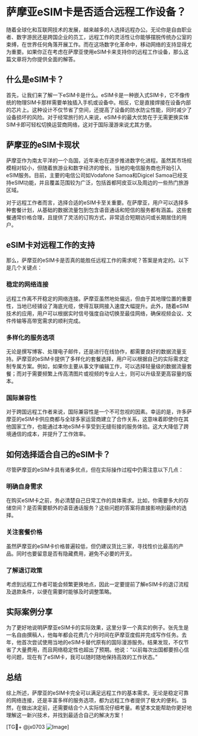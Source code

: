 # 萨摩亚eSIM卡是否适合远程工作设备？

随着全球化和互联网技术的发展，越来越多的人选择远程办公。无论你是自由职业者、数字游民还是跨国企业的员工，远程工作的灵活性让你能够摆脱传统办公室的束缚，在世界任何角落开展工作。而在这场数字化革命中，移动网络的支持显得尤为重要。如果你正在考虑在萨摩亚使用eSIM卡来支持你的远程工作设备，那么这篇文章将为你提供全面的解答。

## 什么是eSIM卡？

首先，让我们来了解一下eSIM卡是什么。eSIM卡是一种嵌入式SIM卡，它不像传统的物理SIM卡那样需要单独插入手机或设备中。相反，它是直接焊接在设备内部的芯片上。这种设计不仅节省了空间，还提高了设备的防水防尘性能，同时减少了设备损坏的风险。对于经常旅行的人来说，eSIM卡的最大优势在于无需更换实体SIM卡即可轻松切换运营商网络，这对于国际漫游来说尤其方便。

## 萨摩亚的eSIM卡现状

萨摩亚作为南太平洋的一个岛国，近年来也在逐步推进数字化进程。虽然其市场规模相对较小，但随着旅游业和数字经济的增长，当地的电信服务商也开始引入eSIM服务。目前，主要的电信公司如Vodafone Samoa和Digicel Samoa已经支持eSIM功能，并且覆盖范围较为广泛，包括首都阿皮亚以及周边的一些热门旅游区域。

对于远程工作者而言，选择合适的eSIM卡至关重要。在萨摩亚，用户可以选择多种套餐计划，从基础的数据流量包到包含语音通话和短信的服务都有涵盖。这些套餐通常价格合理，且提供了灵活的订购方式，非常适合短期访问或长期居住的用户。

## eSIM卡对远程工作的支持

那么，萨摩亚的eSIM卡是否真的能胜任远程工作的需求呢？答案是肯定的。以下是几个关键点：

### 稳定的网络连接

远程工作离不开稳定的网络连接。萨摩亚虽然地处偏远，但由于其地理位置的重要性，当地已经铺设了海底光缆，使得互联网接入速度大幅提升。此外，随着eSIM技术的应用，用户可以根据实时信号强度自动切换至最佳网络，确保视频会议、文件传输等高带宽需求的顺利完成。

### 多样化的服务选项

无论是撰写博客、处理电子邮件，还是进行在线协作，都需要良好的数据流量支持。萨摩亚的eSIM卡提供了多样化的套餐选择，用户可以根据自己的实际需求定制专属方案。例如，如果你主要从事文字编辑工作，可以选择轻量级的数据流量套餐；而对于需要频繁上传高清图片或视频的专业人士，则可以升级至更高容量的版本。

### 国际兼容性

对于跨国远程工作者来说，国际兼容性是一个不可忽视的因素。幸运的是，许多萨摩亚的eSIM卡供应商都与全球多家运营商建立了合作关系，这意味着即使你在其他国家工作，也能通过本地eSIM卡享受到无缝衔接的服务体验。这大大降低了跨境通信的成本，并提升了工作效率。

## 如何选择适合自己的eSIM卡？

尽管萨摩亚的eSIM卡具有诸多优点，但在实际操作过程中仍需注意以下几点：

### 明确自身需求

在购买eSIM卡之前，务必清楚自己日常工作的具体需求。比如，你需要多大的存储空间？是否需要额外的语音通话服务？这些问题的答案将直接影响到最终的选择。

### 关注套餐价格

虽然萨摩亚的eSIM卡价格普遍较低，但仍建议货比三家，寻找性价比最高的产品。同时也要留意是否有隐藏费用，避免不必要的开支。

### 了解退订政策

考虑到远程工作者可能会频繁更换地点，因此一定要提前了解eSIM卡的退订流程及退款条件，以便在需要时能够及时调整策略。

## 实际案例分享

为了更好地说明萨摩亚eSIM卡的实际效果，这里分享一个真实的例子。张先生是一名自由撰稿人，他每年都会花费几个月时间在萨摩亚度假并完成写作任务。去年，他首次尝试使用当地的eSIM卡替代原有的国际漫游服务。结果发现，不仅节省了大量费用，而且网络稳定性也超出了预期。他说：“以前每次出国都要担心信号问题，现在有了eSIM卡，我可以随时随地保持高效的工作状态。”

## 总结

综上所述，萨摩亚的eSIM卡完全可以满足远程工作的基本需求。无论是稳定可靠的网络连接，还是丰富多样的服务选项，都为远程工作者提供了极大的便利。当然，在做出决定前，还需要结合个人实际情况仔细考量。希望本文能帮助你更好地理解这一新兴技术，并找到最适合自己的解决方案！

[TG💪+ @jx0703 ![Image](https://github.com/user-attachments/assets/dbca1d08-cadb-493c-b0ec-ad6f7a83f270)]